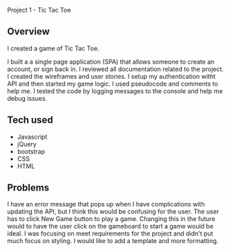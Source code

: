 Project 1 - Tic Tac Toe


Overview
--------------------------------------------------------------------------------

I created a game of Tic Tac Toe.

I built a a single page application (SPA) that allows someone to create an account, or sign back in.
I reviewed all documentation related to the project.  I created the wireframes and user stories.  I setup my authentication witht API and then started my game logic.  I used pseudocode and comments to help me. I tested the code by logging messages to the console and help me debug issues.

Tech used
--------------------------------------------------------------------------------

* Javascript
* jQuery
* bootstrap
* CSS
* HTML

Problems
--------------------------------------------------------------------------------

I have an error message that pops up when I have complications with updating the API, but I think this would be confusing for the user. The user has to click New Game button to play a game.  Changing this in the future would to have the user click on the gameboard to start a game would be ideal.  I was focusing on meet requirements for the project and didn't put much focus on styling.  I would like to add a template and more formatting.
